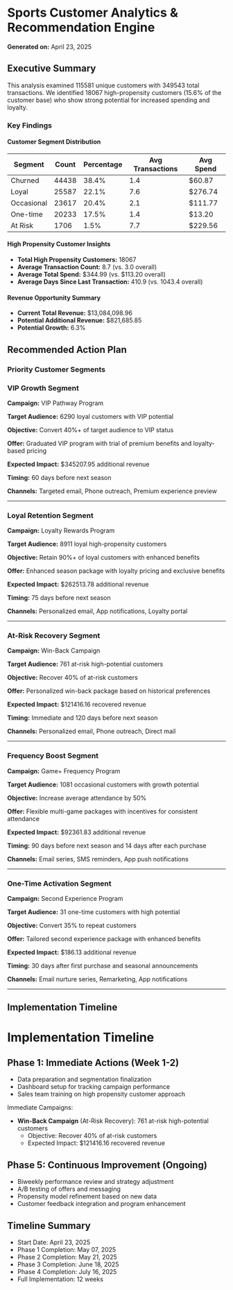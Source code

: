 # Sports Customer Analytics & Recommendation Engine

**Generated on:** April 23, 2025

## Executive Summary

This analysis examined 115581 unique customers with 349543 total transactions. We identified 18067 high-propensity customers (15.6% of the customer base) who show strong potential for increased spending and loyalty.

### Key Findings

#### Customer Segment Distribution

| Segment | Count | Percentage | Avg Transactions | Avg Spend |
|---------|-------|------------|------------------|----------|
| Churned | 44438 | 38.4% | 1.4 | $60.87 |
| Loyal | 25587 | 22.1% | 7.6 | $276.74 |
| Occasional | 23617 | 20.4% | 2.1 | $111.77 |
| One-time | 20233 | 17.5% | 1.4 | $13.20 |
| At Risk | 1706 | 1.5% | 7.7 | $229.56 |

#### High Propensity Customer Insights

* **Total High Propensity Customers:** 18067
* **Average Transaction Count:** 8.7 (vs. 3.0 overall)
* **Average Total Spend:** $344.99 (vs. $113.20 overall)
* **Average Days Since Last Transaction:** 410.9 (vs. 1043.4 overall)

#### Revenue Opportunity Summary

* **Current Total Revenue:** $13,084,098.96
* **Potential Additional Revenue:** $821,685.85
* **Potential Growth:** 6.3%

## Recommended Action Plan

### Priority Customer Segments

### VIP Growth Segment

**Campaign:** VIP Pathway Program

**Target Audience:** 6290 loyal customers with VIP potential

**Objective:** Convert 40%+ of target audience to VIP status

**Offer:** Graduated VIP program with trial of premium benefits and loyalty-based pricing

**Expected Impact:** $345207.95 additional revenue

**Timing:** 60 days before next season

**Channels:** Targeted email, Phone outreach, Premium experience preview

---

### Loyal Retention Segment

**Campaign:** Loyalty Rewards Program

**Target Audience:** 8911 loyal high-propensity customers

**Objective:** Retain 90%+ of loyal customers with enhanced benefits

**Offer:** Enhanced season package with loyalty pricing and exclusive benefits

**Expected Impact:** $262513.78 additional revenue

**Timing:** 75 days before next season

**Channels:** Personalized email, App notifications, Loyalty portal

---

### At-Risk Recovery Segment

**Campaign:** Win-Back Campaign

**Target Audience:** 761 at-risk high-potential customers

**Objective:** Recover 40% of at-risk customers

**Offer:** Personalized win-back package based on historical preferences

**Expected Impact:** $121416.16 recovered revenue

**Timing:** Immediate and 120 days before next season

**Channels:** Personalized email, Phone outreach, Direct mail

---

### Frequency Boost Segment

**Campaign:** Game+ Frequency Program

**Target Audience:** 1081 occasional customers with growth potential

**Objective:** Increase average attendance by 50%

**Offer:** Flexible multi-game packages with incentives for consistent attendance

**Expected Impact:** $92361.83 additional revenue

**Timing:** 90 days before next season and 14 days after each purchase

**Channels:** Email series, SMS reminders, App push notifications

---

### One-Time Activation Segment

**Campaign:** Second Experience Program

**Target Audience:** 31 one-time customers with high potential

**Objective:** Convert 35% to repeat customers

**Offer:** Tailored second experience package with enhanced benefits

**Expected Impact:** $186.13 additional revenue

**Timing:** 30 days after first purchase and seasonal announcements

**Channels:** Email nurture series, Remarketing, App notifications

---

## Implementation Timeline

# Implementation Timeline

## Phase 1: Immediate Actions (Week 1-2)

* Data preparation and segmentation finalization
* Dashboard setup for tracking campaign performance
* Sales team training on high propensity customer approach

Immediate Campaigns:
* **Win-Back Campaign** (At-Risk Recovery): 761 at-risk high-potential customers
  * Objective: Recover 40% of at-risk customers
  * Expected Impact: $121416.16 recovered revenue

## Phase 5: Continuous Improvement (Ongoing)

* Biweekly performance review and strategy adjustment
* A/B testing of offers and messaging
* Propensity model refinement based on new data
* Customer feedback integration and program enhancement

## Timeline Summary

* Start Date: April 23, 2025
* Phase 1 Completion: May 07, 2025
* Phase 2 Completion: May 21, 2025
* Phase 3 Completion: June 18, 2025
* Phase 4 Completion: July 16, 2025
* Full Implementation: 12 weeks
